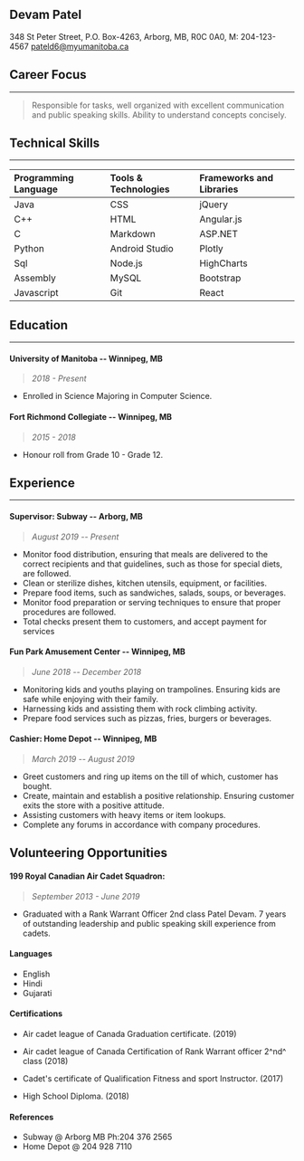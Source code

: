 ## **Devam Patel**
348 St Peter Street, P.O. Box-4263, Arborg, MB, R0C 0A0, M: 204-123-4567
pateld6@myumanitoba.ca 


## **Career Focus**
---------------------------
> Responsible for tasks, well organized with excellent communication and public speaking skills.
> Ability to understand concepts concisely.

## **Technical Skills**
---------------------------
Programming Language | Tools & Technologies | Frameworks and Libraries 
:--|:--|:--|
Java | CSS | jQuery
C++ | HTML | Angular.js
C | Markdown | ASP.NET
Python | Android Studio | Plotly
Sql | Node.js | HighCharts
Assembly | MySQL | Bootstrap
Javascript | Git | React

## **Education** 
---------------------------
#### **University of Manitoba -- Winnipeg, MB** 
> *2018 - Present*
- Enrolled in Science Majoring in Computer Science.

#### **Fort Richmond Collegiate -- Winnipeg, MB**
> *2015 - 2018*
- Honour roll from Grade 10 - Grade 12.

## **Experience**
---------------------------
#### **Supervisor: Subway -- Arborg, MB** 
> *August 2019 -- Present*

-   Monitor food distribution, ensuring that meals are delivered to the
    correct recipients and that guidelines, such as those for special
    diets, are followed.
-   Clean or sterilize dishes, kitchen utensils, equipment, or
    facilities.
-   Prepare food items, such as sandwiches, salads, soups, or beverages.
-   Monitor food preparation or serving techniques to ensure that proper
    procedures are followed.
-   Total checks present them to customers, and accept payment for
    services

#### **Fun Park Amusement Center -- Winnipeg, MB** 
> *June 2018 -- December 2018*

-   Monitoring kids and youths playing on trampolines. Ensuring kids are
    safe while enjoying with their family.
-   Harnessing kids and assisting them with rock climbing activity.
-   Prepare food services such as pizzas, fries, burgers or beverages.

#### **Cashier: Home Depot -- Winnipeg, MB** 
> *March 2019 -- August 2019*

-   Greet customers and ring up items on the till of which, customer has
    bought.
-   Create, maintain and establish a positive relationship. Ensuring
    customer exits the store with a positive attitude.
-   Assisting customers with heavy items or item lookups.
-   Complete any forums in accordance with company procedures.

## **Volunteering Opportunities**

#### **199 Royal Canadian Air Cadet Squadron:** 
> *September 2013 - June 2019*

-   Graduated with a Rank Warrant Officer 2nd class Patel Devam. 7 years
    of outstanding leadership and public speaking skill experience from
    cadets.

#### **Languages**

-   English
-   Hindi
-   Gujarati

#### **Certifications**

- Air cadet league of Canada Graduation certificate. (2019)
-  Air cadet league of Canada Certification of Rank Warrant officer 2^nd^
class (2018)
-  Cadet's certificate of Qualification Fitness and sport Instructor.
(2017)

- High School Diploma. (2018)

#### **References**

- Subway @ Arborg MB Ph:204 376 2565
- Home Depot @ 204 928 7110
